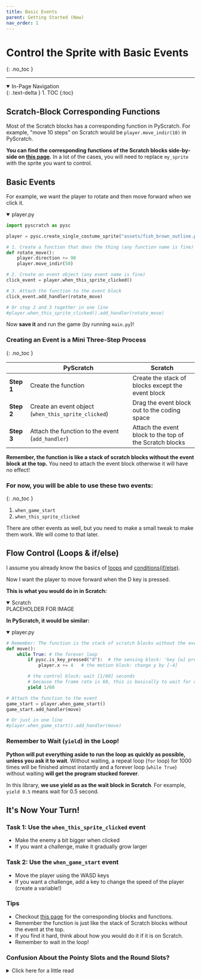 ```yaml
---
title: Basic Events
parent: Getting Started (New)
nav_order: 1
---
```


# Control the Sprite with Basic Events
{: .no_toc }

---
<details open markdown="block">
  <summary>
    In-Page Navigation
  </summary>
  {: .text-delta }
1. TOC
{:toc}
</details>


## Scratch-Block Corresponding Functions
Most of the Scratch blocks has a corresponding function in PyScratch.
For example, "move 10 steps" on Scratch would be `player.move_indir(10)` in PyScratch. 

**You can find the corresponding functions of the Scratch blocks side-by-side on [this page](../corresponding-scratch-functionalities/corresponding-scratch-blocks/1-motion.md).** In a lot of the cases, you will need to replace `my_sprite` with the sprite you want to control. 


## Basic Events
For example, we want the player to rotate and then move forward when we click it. 
<details open markdown="block">
  <summary>
    player.py
  </summary>

```python
import pyscratch as pysc

player = pysc.create_single_costume_sprite("assets/fish_brown_outline.png")

# 1. Create a function that does the thing (any function name is fine)
def rotate_move(): 
    player.direction += 90
    player.move_indir(50)

# 2. Create an event object (any event name is fine)
click_event = player.when_this_sprite_clicked() 

# 3. Attach the function to the event block
click_event.add_handler(rotate_move) 

# Or step 2 and 3 together in one line
#player.when_this_sprite_clicked().add_handler(rotate_move) 
```
</details>

Now **save it** and run the game (by running `main.py`)!

### Creating an Event is a Mini Three-Step Process
{: .no_toc }

| |PyScratch|Scratch|
|-|-------|---------|
|**Step 1**|Create the function|Create the stack of blocks except the event block|
|**Step 2**|Create an event object (`when_this_sprite_clicked`)|Drag the event block out to the coding space|
|**Step 3**|Attach the function to the event (`add_handler`)|Attach the event block to the top of the Scratch blocks|

**Remember, the function is like a stack of scratch blocks without the event block at the top.** You need to attach the event block otherwise it will have no effect!


### For now, you will be able to use these two events:
{: .no_toc }
1. `when_game_start`
1. `when_this_sprite_clicked`

There are other events as well, but you need to make a small tweak to make them work. We will come to that later. 

## Flow Control (Loops & if/else)
I assume you already know the basics of [loops](https://www.w3schools.com/python/ref_keyword_for.asp) and [conditions(if/else)](https://www.w3schools.com/python/python_conditions.asp). 

Now I want the player to move forward when the D key is pressed.  

**This is what you would do in in Scratch:** 

<details open markdown="block">
  <summary>
    Scratch
  </summary>
PLACEHOLDER FOR IMAGE
</details>

**In PyScratch, it would be similar:** 

<details open markdown="block">
  <summary>
    player.py 
  </summary>

```python 
# Remember: The function is the stack of scratch blocks without the event block at the top
def move(): 
    while True: # the forever loop 
        if pysc.is_key_pressed("d"):  # the sensing block: 'key [w] pressed'
            player.x += 4   # the motion block: change y by [-4]

        # the control block: wait [1/60] seconds
        # because the frame rate is 60, this is basically to wait for one frame
        yield 1/60 

# Attach the function to the event
game_start = player.when_game_start() 
game_start.add_handler(move) 

# Or just in one line
#player.when_game_start().add_handler(move) 
```
</details>

### Remember to Wait (`yield`) in the Loop! 
**Python will put everything aside to run the loop as quickly as possible, unless you ask it to wait**. Without waiting, a repeat loop (`for` loop) for 1000 times will be finished almost instantly and a forever loop (`while True`) without waiting **will get the program stucked forever**.

In this library, **we use yield as as the wait block in Scratch**. For example, `yield 0.5` means wait for 0.5 second. 


## It's Now Your Turn!

### Task 1: Use the `when_this_sprite_clicked` event
- Make the enemy a bit bigger when clicked 
- If you want a challenge, make it gradually grow larger

### Task 2: Use the `when_game_start` event
- Move the player using the WASD keys
- If you want a challenge, add a key to change the speed of the player (create a variable!)

### Tips
- Checkout [this page](../corresponding-scratch-functionalities/corresponding-scratch-blocks/2-looks.md) for the corresponding blocks and functions. 
- Remember the function is just like the stack of Scratch blocks without the event at the top.
- If you find it hard, think about how you would do it if it is on Scratch. 
- Remember to wait in the loop! 

### Confusion About the Pointy Slots and the Round Slots?
<details markdown="block">
  <summary>
    Click here for a little read
  </summary>

TODO

One thing to be remember is that, conditions like (`b > a`) are just boolean variables (true/false). 

I am sure you have seen something like this before: 
```python 
if b > a:
    print('b is greater than a')
```
The above is a shorthand for the following: 
```python 
is_b_above_a = (b > a)
if is_b_above_a:
    print('b is greater than a')
```

Just like you can print a number or string, you can also print a boolean. It's just a variable after all.    
```python
print("is_b_above_a: " + str(is_b_above_a))
```

Similarly, you can do:  
```python 
the_condition_variable = (b > a) and (a > 0) or (b > 0)
# same as: if (b > a) and (a > 0) or (b > 0):
if the_condition_variable:
    print("it's true!")
else:
    print("it's false!")

print("the_condition_variable: " + str(the_condition_variable))
```

Or even:
```python 
the_condition_variable = True
# same as: if True:
if the_condition_variable:
    print("it's true!")
else:
    print("it's false!")

print("the_condition_variable: " + str(the_condition_variable))
```

</details>